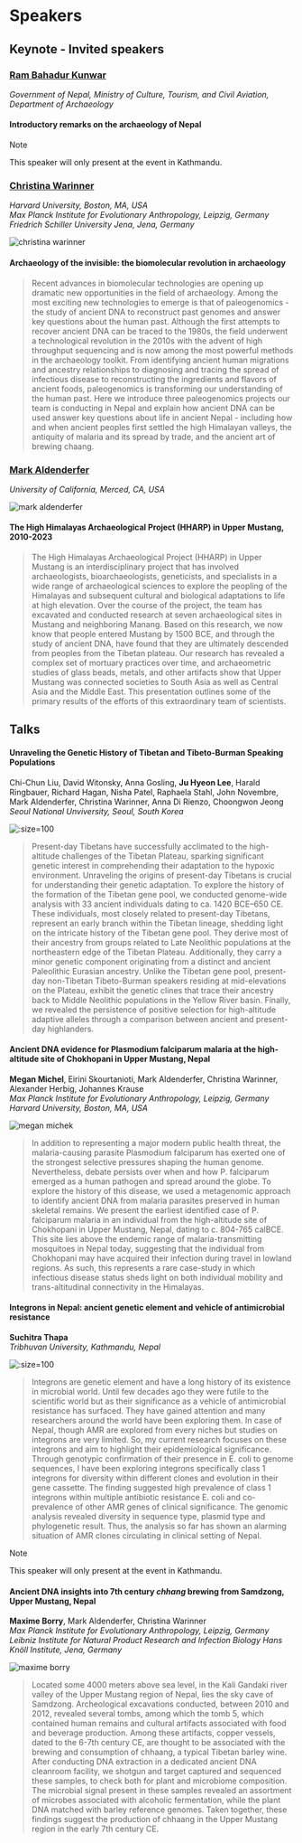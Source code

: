 # Speakers

## Keynote - Invited speakers

### [Ram Bahadur Kunwar](http://www.doa.gov.np/chiefinfo/3/2020/27697201)
*Government of Nepal, Ministry of Culture, Tourism, and Civil Aviation, Department of Archaeology*  

#### Introductory remarks on the archaeology of Nepal

> [!NOTE]
> This speaker will only present at the event in Kathmandu.

### [Christina Warinner](https://anthropology.fas.harvard.edu/people/christina-warinner)
*Harvard University, Boston, MA, USA*  
*Max Planck Institute for Evolutionary Anthropology, Leipzig, Germany*  
*Friedrich Schiller University Jena, Jena, Germany*  

![christina warinner](_media/christina_warinner.png ':size=100')  

#### Archaeology of the invisible: the biomolecular revolution in archaeology

> Recent advances in biomolecular technologies are opening up dramatic new opportunities in the field of archaeology. Among the most exciting new technologies to emerge is that of paleogenomics - the study of ancient DNA to reconstruct past genomes and answer key questions about the human past. Although the first attempts to recover ancient DNA can be traced to the 1980s, the field underwent a technological revolution in the 2010s with the advent of high throughput sequencing and is now among the most powerful methods in the archaeology toolkit. From identifying ancient human migrations and ancestry relationships to diagnosing and tracing the spread of infectious disease to reconstructing the ingredients and flavors of ancient foods, paleogenomics is transforming our understanding of the human past. Here we introduce three paleogenomics projects our team is conducting in Nepal and explain how ancient DNA can be used answer key questions about life in ancient Nepal - including how and when ancient peoples first settled the high Himalayan valleys, the antiquity of malaria and its spread by trade, and the ancient art of brewing chaang. 

### [Mark Aldenderfer](https://en.wikipedia.org/wiki/Mark_Aldenderfer)
*University of California, Merced, CA, USA*  

![mark aldenderfer](_media/mark_aldenderfer.png ':size=100')

#### The High Himalayas Archaeological Project (HHARP) in Upper Mustang, 2010-2023

> The High Himalayas Archaeological Project (HHARP) in Upper Mustang is an interdisciplinary project that has involved archaeologists, bioarchaeologists, geneticists, and specialists in a wide range of archaeological sciences to explore the peopling of the Himalayas and subsequent cultural and biological adaptations to life at high elevation. Over the course of the project, the team has excavated and conducted research at seven archaeological sites in Mustang and neighboring Manang. Based on this research, we now know that people entered Mustang by 1500 BCE, and through the study of ancient DNA, have found that they are ultimately descended from peoples from the Tibetan plateau. Our research has revealed a complex set of mortuary practices over time, and archaeometric studies of glass beads, metals, and other artifacts show that Upper Mustang was connected societies to South Asia as well as Central Asia and the Middle East. This presentation outlines some of the primary results of the efforts of this extraordinary team of scientists. 

<!-- ### [Khum Narayan Paudayal](https://www.researchgate.net/profile/Khum-Paudayal)
*Tribhuvan University, Kathmandu, Nepal*

![khum paudayal](_media/khum_paudayal.jpg ':size=100')

#### Fossil Records from the Nepal Himalaya

> The collision of the Indian subcontinent to the Eurasian continent in early Cenozoic was an important event because it was responsible for the formation of the great Himalayan ranges and development of the monsoonal climatic system in the southern Asia. The continuous movement of the Indian Plate underneath the Tibetan Plate resulted in the long-term crustal deformation, exhumation and the development of the different EW trending thrust faults all across the Himalayas. These thrust are supposed to be formed to release excessive stress which caused major seismic events during the orogeny. On the basis of EW trending faults, the geology of the Nepal Himalaya is separated into five different tectonic units. From south to north, these are: (1) The Indo-Gangetic Plain, (2) The Sub-Himalaya or Siwalik also known as the Churia range, (3) The Lesser Himalaya, also known as Lower Himalaya. (4) The Higher Himalaya, also known as the Greater Himalaya and, (5) The Tethys Himalaya or Tibetan Sedimentary series (Fig. 1). The Himalayan Frontal Thrust (HFT) separates the Indo-Gangetic Plain in the south and the Siwalik to the north. The Main Boundary Thrust (MBT) separates the Siwalik and the Lesser Himalaya. Similarly the Main Central Thrust separates the Lesser Himalaya and the Higher Himalaya. The Higher Himalaya is separated with the Tethys Himalaya by normal fault system named as STDS (South Tibet Detachment System). The Tethys Himalaya ranges in age from Cambrian to Cretaceous. The Palaeozoic part of Tethys Himalaya is rich with invertebrate fossils such as Trilobites (Arthropoda), Gastropods, Pelecypods, Cephalopods, Crinoids (Echinoderms) and Conodonts (early fishes) while the Mesozoic part is rich with Cephalopods (ammonites/Shaligrams) and plant fossils such as Nilssonia, Otozamites, Ptilophyllum, Taeniopteris (leaves), Araucarioxylon nepalensis (permineralized tree trunk). The Cenozoic rocks of Nepal Himalaya are massively rich in Vertebrates (Gomphotherium, Deinotherium, Stegotetrabaladon, Stegodon, Hyppohyus, Brachyotherium, Hexaprotodon, Merycopotamus, Bos, Hemibos, Crocodylus, Gavialis, Giraffa, Shivapithcus (Hominid), Testudines and fish spp.). Pre-cambrian rocks in the Lesser Himalaya are rich in algal mats and Stromatolites (Colonial algae). The Tertiary rocks of Siwalik are rich in many angiosperm plant fossils. We will discuss their distribution and palaeoecological importance in this presentation.

> [!NOTE]
> This speaker will only present at the event in Kathmandu. -->

## Talks

#### Unraveling the Genetic History of Tibetan and Tibeto-Burman Speaking Populations

Chi-Chun Liu, David Witonsky, Anna Gosling, **Ju Hyeon Lee**, Harald Ringbauer, Richard Hagan, Nisha Patel, Raphaela Stahl, John Novembre, Mark Aldenderfer, Christina Warinner, Anna Di Rienzo, Choongwon Jeong  
*Seoul National Unviversity, Seoul, South Korea*

![](_media/juhyeon_lee.jpg ':size=100')

> Present-day Tibetans have successfully acclimated to the high-altitude challenges of the Tibetan Plateau, sparking significant genetic interest in comprehending their adaptation to the hypoxic environment. Unraveling the origins of present-day Tibetans is crucial for understanding their genetic adaptation. To explore the history of the formation of the Tibetan gene pool, we conducted genome-wide analysis with 33 ancient individuals dating to ca. 1420 BCE–650 CE. These individuals, most closely related to present-day Tibetans, represent an early branch within the Tibetan lineage, shedding light on the intricate history of the Tibetan gene pool. They derive most of their ancestry from groups related to Late Neolithic populations at the northeastern edge of the Tibetan Plateau. Additionally, they carry a minor genetic component originating from a distinct and ancient Paleolithic Eurasian ancestry. Unlike the Tibetan gene pool, present-day non-Tibetan Tibeto-Burman speakers residing at mid-elevations on the Plateau, exhibit the genetic clines that trace their ancestry back to Middle Neolithic populations in the Yellow River basin. Finally, we revealed the persistence of positive selection for high-altitude adaptive alleles through a comparison between ancient and present-day highlanders.

#### Ancient DNA evidence for Plasmodium falciparum malaria at the high-altitude site of Chokhopani in Upper Mustang, Nepal

**Megan Michel**, Eirini Skourtanioti, Mark Aldenderfer, Christina Warinner, Alexander Herbig, Johannes Krause  
*Max Planck Institute for Evolutionary Anthropology, Leipzig, Germany*  
*Harvard University, Boston, MA, USA*  

![megan michek](_media/megan_michel.jpg ':size=100')

> In addition to representing a major modern public health threat, the malaria-causing parasite Plasmodium falciparum has exerted one of the strongest selective pressures shaping the human genome. Nevertheless, debate persists over when and how P. falciparum emerged as a human pathogen and spread around the globe. To explore the history of this disease, we used a metagenomic approach to identify ancient DNA from malaria parasites preserved in human skeletal remains. We present the earliest identified case of P. falciparum malaria in an individual from the high-altitude site of Chokhopani in Upper Mustang, Nepal, dating to c. 804-765 calBCE. This site lies above the endemic range of malaria-transmitting mosquitoes in Nepal today, suggesting that the individual from Chokhopani may have acquired their infection during travel in lowland regions. As such, this represents a rare case-study in which infectious disease status sheds light on both individual mobility and trans-altitudinal connectivity in the Himalayas.

#### Integrons in Nepal: ancient genetic element and vehicle of antimicrobial resistance

**Suchitra Thapa**  
*Tribhuvan University, Kathmandu, Nepal*

![](_media/suchitra_thapa.jpg ':size=100')

> Integrons are genetic element and have a long history of its existence in microbial world. Until few decades ago they were futile to the scientific world but as their significance as a vehicle of antimicrobial resistance has surfaced. They have gained attention and many researchers around the world have been exploring them. In case of Nepal, though AMR are explored from every niches but studies on integrons are very limited. So, my current research focuses on these integrons and aim to highlight their epidemiological significance. Through genotypic confirmation of their presence in E. coli to genome sequences, I have been exploring integrons specifically class 1 integrons for diversity within different clones and evolution in their gene cassette. The finding suggested high prevalence of class 1 integrons within multiple antibiotic resistance E. coli and co-prevalence of other AMR genes of clinical significance. The genomic analysis revealed diversity in sequence type, plasmid type and phylogenetic result. Thus, the analysis so far has shown an alarming situation of AMR clones circulating in clinical setting of Nepal.

> [!NOTE]
> This speaker will only present at the event in Kathmandu.

#### Ancient DNA insights into 7th century *chhang* brewing from Samdzong, Upper Mustang, Nepal

**Maxime Borry**, Mark Aldenderfer, Christina Warinner  
*Max Planck Institute for Evolutionary Anthropology, Leipzig, Germany*  
*Leibniz Institute for Natural Product Research and Infection Biology Hans Knöll Institute, Jena, Germany*  

![maxime borry](_media/maxime_borry.jpg ':size=100')

> Located some 4000 meters above sea level, in the Kali Gandaki river valley of the Upper Mustang region of Nepal, lies the sky cave of Samdzong. Archeological excavations conducted, between 2010 and 2012, revealed several tombs, among which the tomb 5, which contained human remains and cultural artifacts associated with food and beverage production. Among these artifacts, copper vessels, dated to the 6-7th century CE, are thought to be associated with the brewing and consumption of chhaang, a typical Tibetan barley wine. After conducting DNA extraction in a dedicated ancient DNA cleanroom facility, we shotgun and target captured and sequenced these samples, to check both for plant and microbiome composition. The microbial signal present in these samples revealed an assortment of microbes associated with alcoholic fermentation, while the plant DNA matched with barley reference genomes. Taken together, these findings suggest the production of chhaang in the Upper Mustang region in the early 7th century CE.
